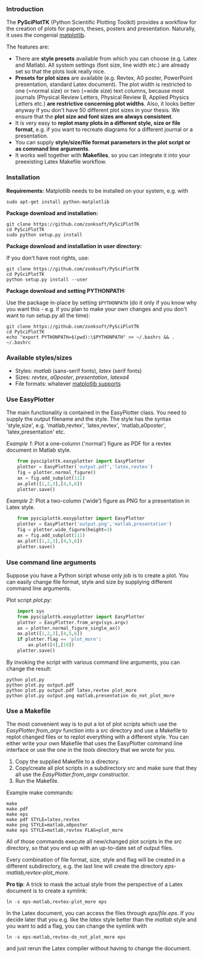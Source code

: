 ### Introduction

The **PySciPlotTK** (Python Scientific Plotting Toolkit) provides a workflow
for the creation of plots for papers, theses, posters and presentation.
Naturally, it uses the congenial [matplotlib](http://www.matplotlib.org).

The features are:

- There are **style presets** available from which you can choose 
  (e.g. Latex and Matlab). All system settings (font size, line width etc.)
  are already set so that the plots look really nice.
- **Presets for plot sizes** are available (e.g. Revtex, A0 poster, PowerPoint
  presentation, standard Latex document). The plot width is restricted
  to one (=normal size) or two (=wide size) text columns, because most 
  journals (Physical Review Letters, Physical Review B, Applied Physics Letters etc.)
  **are restrictive concerning plot widths**. Also, it looks better
  anyway if you don't have 50 different plot sizes in your thesis. We ensure
  that the **plot size and font sizes are always consistent**.
- It is very easy to **replot many plots in a different style, size or file format**,
  e.g. if you want to recreate diagrams for a different journal or a presentation.
- You can supply **style/size/file format parameters in the plot script or as command line
  arguments**.
- It works well together with **Makefiles**, so you can integrate it into your preexisting
  Latex Makefile workflow.

###  Installation

**Requirements:** Matplotlib needs to be installed on your system, e.g. with

    sudo apt-get install python-matplotlib

**Package download and installation:**

    git clone https://github.com/zonksoft/PySciPlotTK
    cd PySciPlotTK
    sudo python setup.py install
    
**Package download and installation in user directory:**

If you don't have root rights, use:

    git clone https://github.com/zonksoft/PySciPlotTK
    cd PySciPlotTK
    python setup.py install --user
    
**Package download and setting PYTHONPATH:**

Use the package in-place by setting ``$PYTHONPATH`` (do it only if you know why you want this - e.g.
if you plan to make your own changes and you don't want to run setup.py all the time):

    git clone https://github.com/zonksoft/PySciPlotTK
    cd PySciPlotTK
    echo "export PYTHONPATH=$(pwd):\$PYTHONPATH" >> ~/.bashrc && . ~/.bashrc

### Available styles/sizes

- Styles: *matlab* (sans-serif fonts), *latex* (serif fonts)
- Sizes: *revtex*, *a0poster*, *presentation*, *latexa4*
- File formats: whatever [matplotlib supports](http://stackoverflow.com/questions/7608066/in-matplotlib-is-there-a-way-to-know-the-list-of-available-output-format)

### Use EasyPlotter

The main functionality is contained in the EasyPlotter class. You need to supply
the output filename and the style. The style has the syntax 'style,size', e.g.
'matlab,revtex', 'latex,revtex', 'matlab,a0poster', 'latex,presentation' etc.

*Example 1*: Plot a one-column ('normal') figure as PDF for a revtex document in Matlab style.

```python
    from pysciplottk.easyplotter import EasyPlotter
    plotter = EasyPlotter('output.pdf','latex,revtex')
    fig = plotter.normal_figure()
    ax = fig.add_subplot(111)
    ax.plot([1,2,3],[4,5,6])
    plotter.save()
```

*Example 2*: Plot a two-column ('wide') figure as PNG for a presentation in Latex style.

```python
    from pysciplottk.easyplotter import EasyPlotter
    plotter = EasyPlotter('output.png','matlab,presentation')
    fig = plotter.wide_figure(height=3)
    ax = fig.add_subplot(111)
    ax.plot([1,2,3],[4,5,6])
    plotter.save()
```

### Use command line arguments

Suppose you have a Python script whose only job is to create a plot.
You can easily change file format, style and size by supplying different command
line arguments.

Plot script *plot.py*:

```python
    import sys
    from pysciplottk.easyplotter import EasyPlotter
    plotter = EasyPlotter.from_argv(sys.argv)
    ax = plotter.normal_figure_single_ax()
    ax.plot([1,2,3],[4,5,6])
    if plotter.flag == 'plot_more':
        ax.plot([4],[19])
    plotter.save()
```

By invoking the script with various command line arguments, you can change
the result:

    python plot.py
    python plot.py output.pdf
    python plot.py output.pdf latex,revtex plot_more
    python plot.py output.png matlab,presentation do_not_plot_more

### Use a Makefile

The most convenient way is to put a lot of plot scripts which use the
*EasyPlotter.from_argv* function into a *src* directory
and use a Makefile to replot changed files or to replot everything with a
different style. You can either write your own Makefile that uses the EasyPlotter
command line interface or use the one in the *tools* directory that we wrote for you.

1. Copy the supplied Makefile to a directory.
2. Copy/create all plot scripts in a subdirectory *src* and make sure that they all
   use the *EasyPlotter.from_argv* constructor.
3. Run the Makefile.

Example make commands:

    make
    make pdf
    make eps
    make pdf STYLE=latex,revtex
    make png STYLE=matlab,a0poster
    make eps STYLE=matlab,revtex FLAG=plot_more

All of those commands execute all new/changed plot scripts in the *src* directory,
so that you end up with an up-to-date set of output files.

Every combination of file format, size, style and flag will be created in a different
subdirectory, e.g. the last line will create the directory *eps-matlab,revtex-plot_more*.

**Pro tip**: A trick to mask the actual style from the perspective of a Latex document is to create a
symlink:

    ln -s eps-matlab,revtex-plot_more eps
    
In the Latex document, you can access the files through *eps/file.eps*. If you decide later
that you e.g. like the *latex* style better than the *matlab* style and you want to add a flag,
you can change the symlink with 

    ln -s eps-matlab,revtex-do_not_plot_more eps
    
and just rerun the Latex compiler without having to change the document.
